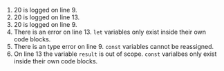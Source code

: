 1. 20 is logged on line 9.
2. 20 is logged on line 13.
3. 20 is logged on line 9.
4. There is an error on line 13. `let` variables only exist inside their own code blocks.
5. There is an type error on line 9. `const` variables cannot be reassigned.
6. On line 13 the variable `result` is out of scope. `const` varialbes only exist inside their own code blocks.